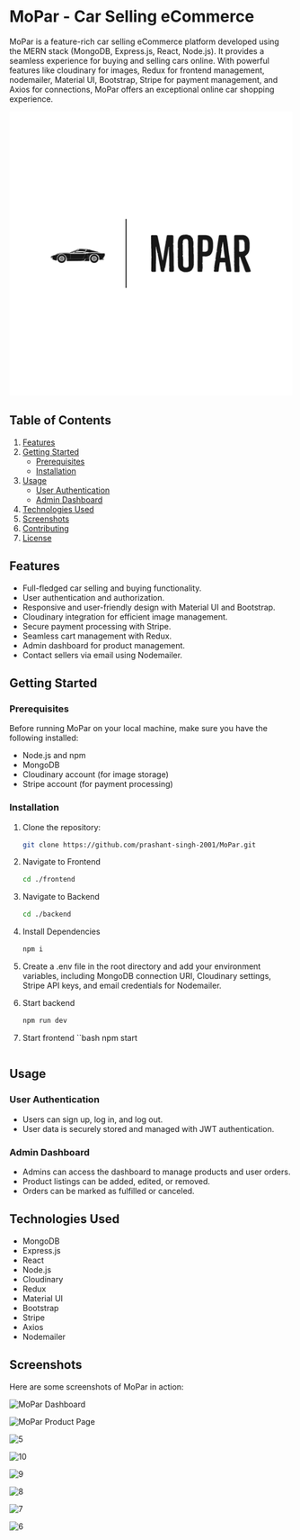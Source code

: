 # MoPar - Car Selling eCommerce

MoPar is a feature-rich car selling eCommerce platform developed using the MERN stack (MongoDB, Express.js, React, Node.js). It provides a seamless experience for buying and selling cars online. With powerful features like cloudinary for images, Redux for frontend management, nodemailer, Material UI, Bootstrap, Stripe for payment management, and Axios for connections, MoPar offers an exceptional online car shopping experience.

![MoPar Screenshot](frontend/public/assets/img/MoPar-logos_transparent.png)


## Table of Contents

1. [Features](#features)
2. [Getting Started](#getting-started)
   - [Prerequisites](#prerequisites)
   - [Installation](#installation)
3. [Usage](#usage)
   - [User Authentication](#user-authentication)
   - [Admin Dashboard](#admin-dashboard)
4. [Technologies Used](#technologies-used)
5. [Screenshots](#screenshots)
6. [Contributing](#contributing)
7. [License](#license)

## Features

- Full-fledged car selling and buying functionality.
- User authentication and authorization.
- Responsive and user-friendly design with Material UI and Bootstrap.
- Cloudinary integration for efficient image management.
- Secure payment processing with Stripe.
- Seamless cart management with Redux.
- Admin dashboard for product management.
- Contact sellers via email using Nodemailer.

## Getting Started

### Prerequisites

Before running MoPar on your local machine, make sure you have the following installed:

- Node.js and npm
- MongoDB
- Cloudinary account (for image storage)
- Stripe account (for payment processing)

### Installation

1. Clone the repository:

   ```bash
   git clone https://github.com/prashant-singh-2001/MoPar.git
   ```
2. Navigate to Frontend
   ```bash
   cd ./frontend
   ```
4. Navigate to Backend
   ```bash
   cd ./backend
   ```
3. Install Dependencies
   ```bash
   npm i
   ```
4. Create a .env file in the root directory and add your environment variables, including MongoDB connection URI, Cloudinary settings, Stripe API keys, and email credentials for Nodemailer.
5. Start backend
   ```bash
   npm run dev
   ```
6. Start frontend
   ``bash
   npm start
   ```
 ## Usage

### User Authentication

- Users can sign up, log in, and log out.
- User data is securely stored and managed with JWT authentication.

### Admin Dashboard

- Admins can access the dashboard to manage products and user orders.
- Product listings can be added, edited, or removed.
- Orders can be marked as fulfilled or canceled.

## Technologies Used

- MongoDB
- Express.js
- React
- Node.js
- Cloudinary
- Redux
- Material UI
- Bootstrap
- Stripe
- Axios
- Nodemailer

## Screenshots

Here are some screenshots of MoPar in action:

![MoPar Dashboard](https://github.com/prashant-singh-2001/MoPar/assets/91481645/dda9c919-1528-49ab-8f8f-ca9bda633036)

![MoPar Product Page](https://github.com/prashant-singh-2001/MoPar/assets/91481645/dd63e9c2-ed81-4c7d-9684-62fa1d5e158c)

![5](https://github.com/prashant-singh-2001/MoPar/assets/91481645/4afe8833-8de7-4049-9c87-9ad4ab6630b6)

![10](https://github.com/prashant-singh-2001/MoPar/assets/91481645/12ce4b6a-6ace-44bd-a5c1-5949ccd03dc5)

![9](https://github.com/prashant-singh-2001/MoPar/assets/91481645/182392b9-83e7-4583-b5e2-22a84c711db8)

![8](https://github.com/prashant-singh-2001/MoPar/assets/91481645/876349a3-d65c-475e-9046-e45a43c4cef4)

![7](https://github.com/prashant-singh-2001/MoPar/assets/91481645/36283422-c2e8-465d-8331-548e4bdb3649)

![6](https://github.com/prashant-singh-2001/MoPar/assets/91481645/b95d2d9f-60e0-4c50-8a86-fcb0564fd439)

